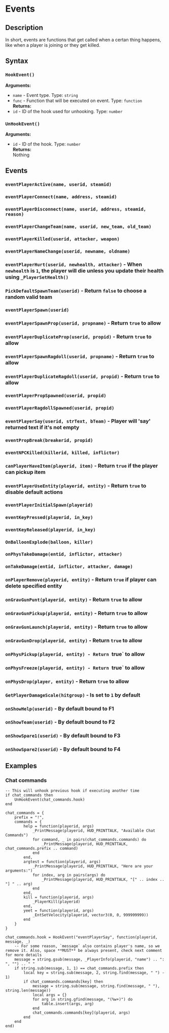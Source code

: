 # Events
## Description
In short, events are functions that get called when a certan thing happens, like when a player is joining or they get killed.

## Syntax
### `HookEvent()`  
**Arguments:**  
- `name` - Event type. Type: `string`  
- `func` - Function that will be executed on event. Type: `function`  
**Returns:**  
- `id` - ID of the hook used for unhooking. Type: `number`  

### `UnHookEvent()`  
**Arguments:**  
- `id` - ID of the hook. Type: `number`  
**Returns:**  
Nothing  

## Events
### `eventPlayerActive(name, userid, steamid)`
### `eventPlayerConnect(name, address, steamid)`
### `eventPlayerDisconnect(name, userid, address, steamid, reason)`
### `eventPlayerChangeTeam(name, userid, new_team, old_team)`
### `eventPlayerKilled(userid, attacker, weapon)`
### `eventPlayerNameChange(userid, newname, oldname)`
### `eventPlayerHurt(userid, newhealth, attacker)` - When `newhealth` is `1`, the player will die unless you update their health using `_PlayerSetHealth()`
### `PickDefaultSpawnTeam(userid)` - Return `false` to choose a random valid team
### `eventPlayerSpawn(userid)`
### `eventPlayerSpawnProp(userid, propname)` - Return `true` to allow
### `eventPlayerDuplicateProp(userid, propid)` - Return `true` to allow
### `eventPlayerSpawnRagdoll(userid, propname)` - Return `true` to allow
### `eventPlayerDuplicateRagdoll(userid, propid)` - Return `true` to allow
### `eventPlayerPropSpawned(userid, propid)`
### `eventPlayerRagdollSpawned(userid, propid)`
### `eventPlayerSay(userid, strText, bTeam)` - Player will 'say' returned text if it's not empty
### `eventPropBreak(breakerid, propid)`
### `eventNPCKilled(killerid, killed, inflictor)`
### `canPlayerHaveItem(playerid, item)` - Return `true` if the player can pickup item
### `eventPlayerUseEntity(playerid, entity)` - Return `true` to disable default actions
### `eventPlayerInitialSpawn(playerid)`
### `eventKeyPressed(playerid, in_key)`
### `eventKeyReleased(playerid, in_key)`
### `OnBalloonExplode(balloon, killer)`
### `onPhysTakeDamage(entid, inflictor, attacker)`
### `onTakeDamage(entid, inflictor, attacker, damage)`
### `onPlayerRemove(playerid, entity)` - Return `true` if player can delete specified entity
### `onGravGunPunt(playerid, entity)` - Return `true` to allow
### `onGravGunPickup(playerid, entity)` - Return `true` to allow
### `onGravGunLaunch(playerid, entity)` - Return `true` to allow
### `onGravGunDrop(playerid, entity)` - Return `true` to allow
### `onPhysPickup(playerid, entity) - Return `true` to allow
### `onPhysFreeze(playerid, entity) - Return `true` to allow
### `onPhysDrop(player, entity)` - Return `true` to allow
### `GetPlayerDamageScale(hitgroup)` - Is set to `1` by default
### `onShowHelp(userid)` - By default bound to F1
### `onShowTeam(userid)` - By default bound to F2
### `onShowSpare1(userid)` - By default bound to F3
### `onShowSpare2(userid)` - By default bound to F4

## Examples
### Chat commands
```
-- This will unhook previous hook if executing another time
if chat_commands then
	UnHookEvent(chat_commands.hook)
end

chat_commands = {
	prefix = "!",
	commands = {
		help = function(playerid, args)
			_PrintMessage(playerid, HUD_PRINTTALK, "Available Chat Commands")
			for command, _ in pairs(chat_commands.commands) do
				_PrintMessage(playerid, HUD_PRINTTALK, chat_commands.prefix .. command)
			end
		end,
		argtest = function(playerid, args)
			_PrintMessage(playerid, HUD_PRINTTALK, "Here are your arguments:")
			for index, arg in pairs(args) do
				_PrintMessage(playerid, HUD_PRINTTALK, "[" .. index .. "] " .. arg)
			end
		end,
		kill = function(playerid, args)
			_PlayerKill(playerid)
		end,
		yeet = function(playerid, args)
			_EntSetVelocity(playerid, vector3(0, 0, 999999999))
		end
	}
}

chat_commands.hook = HookEvent("eventPlayerSay", function(playerid, message, _)
	-- For some reason, `message` also contains player's name, so we remove it. Also, space **MUST** be always present, check next comment for more details
	message = string.gsub(message, _PlayerInfo(playerid, "name") .. ": ", "") .. " "
	if string.sub(message, 1, 1) == chat_commands.prefix then
		local key = string.sub(message, 2, string.find(message, " ") - 1)
		if chat_commands.commands[key] then
			message = string.sub(message, string.find(message, " "), string.len(message))
			local args = {}
			for arg in string.gfind(message, "(%w+)") do
				table.insert(args, arg)
			end
			chat_commands.commands[key](playerid, args)
		end
	end
end)
```

